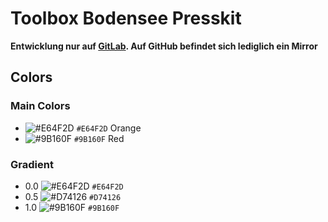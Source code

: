 # Toolbox Bodensee Presskit

**Entwicklung nur auf [GitLab](https://gitlab.com/ToolboxBodensee/webseite/toolbox-presskit). Auf GitHub befindet sich lediglich ein Mirror**

## Colors
### Main Colors
- ![#E64F2D](https://placehold.it/15/E64F2D/000000?text=+) `#E64F2D` Orange
- ![#9B160F](https://placehold.it/15/9B160F/000000?text=+) `#9B160F` Red

### Gradient
- 0.0 ![#E64F2D](https://placehold.it/15/E64F2D/000000?text=+) `#E64F2D`
- 0.5 ![#D74126](https://placehold.it/15/D74126/000000?text=+) `#D74126 `
- 1.0 ![#9B160F](https://placehold.it/15/9B160F/000000?text=+) `#9B160F`
